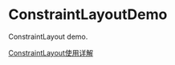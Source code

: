 # ConstraintLayoutDemo
ConstraintLayout demo.

[ConstraintLayout使用详解](https://blog.csdn.net/u012317510/article/details/106226448)